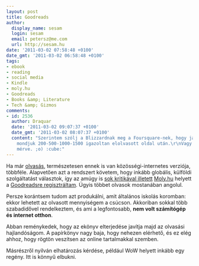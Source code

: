 ```yaml
---
layout: post
title: Goodreads
author:
  display_name: sesam
  login: sesam
  email: petersz@me.com
  url: http://sesam.hu
date: '2011-03-02 07:58:48 +0100'
date_gmt: '2011-03-02 06:58:48 +0100'
tags:
- ebook
- reading
- social media
- Kindle
- moly.hu
- Goodreads
- Books &amp; Literature
- Tech &amp; Gizmos
comments:
- id: 2536
  author: Draquar
  date: '2011-03-02 09:07:37 +0100'
  date_gmt: '2011-03-02 08:07:37 +0100'
  content: "Szerintem szólj a Blizzardnak meg a Foursquare-nek, hogy járjon plecsni
    mondjuk 200-500-1000-1500 igazoltan elolvasott oldal után.\r\nVagy ugyanez percekben
    mérve. ;o) :cube:"
---
```


Ha már [olvasás](http://sesam.hu/2011/03/01/wishlist), természetesen ennek is van közösségi-internetes verziója, többféle. Alapvetően azt a rendszert követem, hogy inkább globális, külföldi szolgáltatást választok, így az amúgy is [sok kritikával illetett](http://orokorom.freeblog.hu/archives/2011/01/19/Amikor_majdnem_molyos_lettem) [Moly.hu](http://moly.hu) helyett a [Goodreadsre regisztráltam](http://goodreads.com/sesam). Úgyis többet olvasok mostanában angolul.

Persze korántsem tudom azt produkálni, amit általános iskolás koromban: ekkor lehetett az olvasott mennyiségem a csúcson. Akkoriban sokkal több szabadidővel rendelkeztem, és ami a legfontosabb, **nem volt számítógép és internet otthon**.

Abban reménykedek, hogy az ekönyv elterjedése javítja majd az olvasási hajlandóságom. A papírkönyv nagy baja, hogy nehezen elérhető, és ez elég ahhoz, hogy rögtön veszítsen az online tartalmakkal szemben.

Másrészről nyilván elhatározás kérdése, például WoW helyett inkább egy regény. Itt is könnyű elbukni.
